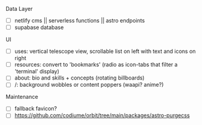 Data Layer
- [ ] netlify cms || serverless functions || astro endpoints
- [ ] supabase database

UI
- [ ] uses: vertical telescope view, scrollable list on left with text and icons on right
- [ ] resources: convert to 'bookmarks' (radio as icon-tabs that filter a 'terminal' display)
- [ ] about: bio and skills + concepts (rotating billboards)
- [ ] /: background wobbles or content poppers (waapi? anime?)

Maintenance
- [ ] fallback favicon?
- [ ] https://github.com/codiume/orbit/tree/main/packages/astro-purgecss